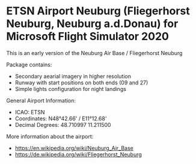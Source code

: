# ETSN Airport Neuburg (Fliegerhorst Neuburg, Neuburg a.d.Donau) for Microsoft Flight Simulator 2020

This is an early version of the Neuburg Air Base / Fliegerhorst Neuburg

Package contains:
- Secondary aearial imagery in higher resolution
- Runway with start positions on both ends (09 and 27)
- Simple lights configuration for night landings

General Airport Information:
- ICAO:              ETSN
- Coordinates:       N48°42.66' / E11°12.68'
- Decimal Degrees:   48.710997 11.211500

More information about the airport:
- https://en.wikipedia.org/wiki/Neuburg_Air_Base
- https://de.wikipedia.org/wiki/Fliegerhorst_Neuburg
